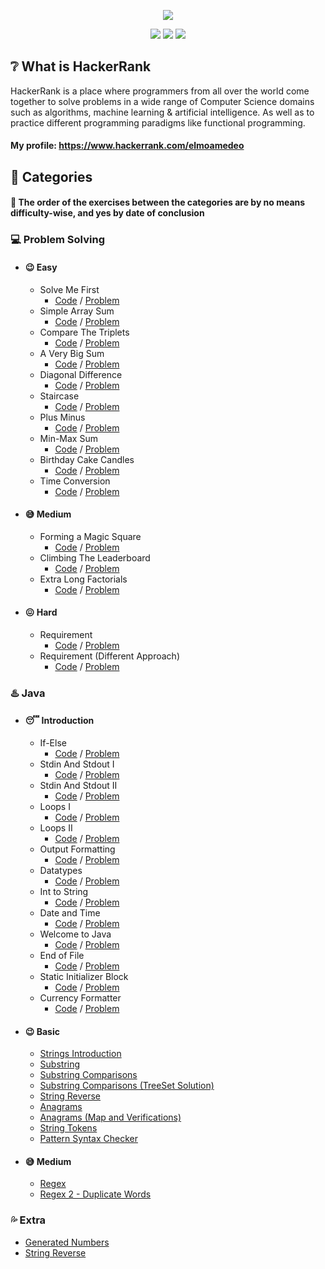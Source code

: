 [CopyrightLicense]:./license.md
<p align="center">
	<img src="https://cloud.githubusercontent.com/assets/19765741/25342064/d17a563c-28d8-11e7-83fc-763d4ab4820a.jpg" >
</p>
<p align="center">
	<img src="https://img.shields.io/badge/Problems%20Solved-41-brightgreen.svg">
	<img src="https://img.shields.io/badge/Language-Java-orange.svg">
	<img src="https://img.shields.io/badge/Latest%20Update-04/03/2021-blue.svg">
</p>

## :grey_question: What is HackerRank
HackerRank is a place where programmers from all over the world come together to solve problems in a wide range of Computer Science domains such as algorithms, machine learning & artificial intelligence. As well as to practice different programming paradigms like functional programming.

#### My profile: https://www.hackerrank.com/elmoamedeo

## :closed_book: Categories
#### :round_pushpin: The order of the exercises between the categories are by no means difficulty-wise, and yes by date of conclusion

### :computer: Problem Solving

* #### :wink: Easy
  * Solve Me First
    * [Code](https://github.com/elmoamedeo/hackerrank/blob/main/problemsolving/easy/SolveMeFirst.java) / [Problem](https://github.com/elmoamedeo/hackerrank/blob/main/problemsolving/easy/questions/SolveMeFirst.pdf)
  * Simple Array Sum
    * [Code](https://github.com/elmoamedeo/hackerrank/blob/main/problemsolving/easy/SimpleArraySum.java) / [Problem](https://github.com/elmoamedeo/hackerrank/blob/main/problemsolving/easy/questions/SimpleArraySum.pdf)
  * Compare The Triplets
    * [Code](https://github.com/elmoamedeo/hackerrank/blob/main/problemsolving/easy/CompareTheTriplets.java) / [Problem](https://github.com/elmoamedeo/hackerrank/blob/main/problemsolving/easy/questions/CompareTheTriplets.pdf)
  * A Very Big Sum
    * [Code](https://github.com/elmoamedeo/hackerrank/blob/main/problemsolving/easy/AVeryBigSum.java) / [Problem](https://github.com/elmoamedeo/hackerrank/blob/main/problemsolving/easy/questions/AVeryBigSum.pdf)
  * Diagonal Difference
    * [Code](https://github.com/elmoamedeo/hackerrank/blob/main/problemsolving/easy/DiagonalDifference.java) / [Problem](https://github.com/elmoamedeo/hackerrank/blob/main/problemsolving/easy/questions/DiagonalDifference.pdf)
  * Staircase
    * [Code](https://github.com/elmoamedeo/hackerrank/blob/main/problemsolving/easy/Staircase.java) / [Problem](https://github.com/elmoamedeo/hackerrank/blob/main/problemsolving/easy/questions/Staircase.pdf)
  * Plus Minus
    * [Code](https://github.com/elmoamedeo/hackerrank/blob/main/problemsolving/easy/PlusMinus.java) / [Problem](https://github.com/elmoamedeo/hackerrank/blob/main/problemsolving/easy/questions/PlusMinus.pdf)
  * Min-Max Sum
    * [Code](https://github.com/elmoamedeo/hackerrank/blob/main/problemsolving/easy/MiniMaxSum.java) / [Problem](https://github.com/elmoamedeo/hackerrank/blob/main/problemsolving/easy/questions/MiniMaxSum.pdf)
  * Birthday Cake Candles
    * [Code](https://github.com/elmoamedeo/hackerrank/blob/main/problemsolving/easy/BirthdayCakeCandles.java) / [Problem](https://github.com/elmoamedeo/hackerrank/blob/main/problemsolving/easy/questions/BirthdayCakeCandles.pdf)
  * Time Conversion
    * [Code](https://github.com/elmoamedeo/hackerrank/blob/main/problemsolving/easy/TimeConversion.java) / [Problem](https://github.com/elmoamedeo/hackerrank/blob/main/problemsolving/easy/questions/TimeConversion.pdf)

* #### :sweat_smile: Medium
  * Forming a Magic Square
    * [Code](https://github.com/elmoamedeo/hackerrank/blob/main/problemsolving/medium/FormingAMagicSquare.java) / [Problem](https://github.com/elmoamedeo/hackerrank/blob/main/problemsolving/medium/questions/FormingAMagicSquare.pdf)
  * Climbing The Leaderboard
    * [Code](https://github.com/elmoamedeo/hackerrank/blob/main/problemsolving/medium/ClimbingTheLeaderboard.java) / [Problem](https://github.com/elmoamedeo/hackerrank/blob/main/problemsolving/medium/questions/ClimbingTheLeaderboard.pdf)
  * Extra Long Factorials
    * [Code](https://github.com/elmoamedeo/hackerrank/blob/main/problemsolving/medium/ExtraLongFactorials.java) / [Problem](https://github.com/elmoamedeo/hackerrank/blob/main/problemsolving/medium/questions/ExtraLongFactorials.pdf)

* #### :confounded: Hard
  * Requirement
    * [Code](https://github.com/elmoamedeo/hackerrank/blob/main/problemsolving/hard/Requirement.java) / [Problem](https://github.com/elmoamedeo/hackerrank/blob/main/problemsolving/hard/questions/Requirement.pdf)
  * Requirement (Different Approach)
    * [Code](https://github.com/elmoamedeo/hackerrank/blob/main/problemsolving/hard/RequirementDifferentApproach.java) / [Problem](https://github.com/elmoamedeo/hackerrank/blob/main/problemsolving/hard/questions/Requirement.pdf)

### :hotsprings: Java

* #### :sleeping: Introduction
    * If-Else
      * [Code](https://github.com/elmoamedeo/hackerrank/blob/main/java/introduction/IfElse.java) / [Problem](https://github.com/elmoamedeo/hackerrank/blob/main/java/introduction/questions/IfElse.pdf)
    * Stdin And Stdout I
      * [Code](https://github.com/elmoamedeo/hackerrank/blob/main/java/introduction/StdinAndStdoutI.java) / [Problem](https://github.com/elmoamedeo/hackerrank/blob/main/java/introduction/questions/StdinAndStdoutI.pdf)
    * Stdin And Stdout II
      * [Code](https://github.com/elmoamedeo/hackerrank/blob/main/java/introduction/StdinAndStdoutII.java) / [Problem](https://github.com/elmoamedeo/hackerrank/blob/main/java/introduction/questions/StdinAndStdoutII.pdf)
    * Loops I
      * [Code](https://github.com/elmoamedeo/hackerrank/blob/main/java/introduction/LoopsI.java) / [Problem](https://github.com/elmoamedeo/hackerrank/blob/main/java/introduction/questions/LoopsI.pdf)
    * Loops II
      * [Code](https://github.com/elmoamedeo/hackerrank/blob/main/java/introduction/LoopsII.java) / [Problem](https://github.com/elmoamedeo/hackerrank/blob/main/java/introduction/questions/LoopsII.pdf)
    * Output Formatting
      * [Code](https://github.com/elmoamedeo/hackerrank/blob/main/java/introduction/OutputFormatting.java) / [Problem](https://github.com/elmoamedeo/hackerrank/blob/main/java/introduction/questions/OutputFormatting.pdf)
    * Datatypes
      * [Code](https://github.com/elmoamedeo/hackerrank/blob/main/java/introduction/Datatypes.java) / [Problem](https://github.com/elmoamedeo/hackerrank/blob/main/java/introduction/questions/Datatypes.pdf)
    * Int to String
      * [Code](https://github.com/elmoamedeo/hackerrank/blob/main/java/introduction/IntToString.java) / [Problem](https://github.com/elmoamedeo/hackerrank/blob/main/java/introduction/questions/IntToString.pdf)
    * Date and Time
      * [Code](https://github.com/elmoamedeo/hackerrank/blob/main/java/introduction/DateAndTime.java) / [Problem](https://github.com/elmoamedeo/hackerrank/blob/main/java/introduction/questions/DateAndTime.pdf)
    * Welcome to Java
      * [Code](https://github.com/elmoamedeo/hackerrank/blob/main/java/introduction/WelcomeToJava.java) / [Problem](https://github.com/elmoamedeo/hackerrank/blob/main/java/introduction/questions/WelcomeToJava.pdf)
    * End of File
      * [Code](https://github.com/elmoamedeo/hackerrank/blob/main/java/introduction/EndOfFile.java) / [Problem](https://github.com/elmoamedeo/hackerrank/blob/main/java/introduction/questions/EndOfFile.pdf)
    * Static Initializer Block
      * [Code](https://github.com/elmoamedeo/hackerrank/blob/main/java/introduction/StaticInitializerBlock.java) / [Problem](https://github.com/elmoamedeo/hackerrank/blob/main/java/introduction/questions/StaticInitializerBlock.pdf)
    * Currency Formatter
      * [Code](https://github.com/elmoamedeo/hackerrank/blob/main/java/introduction/CurrencyFormatter.java) / [Problem](https://github.com/elmoamedeo/hackerrank/blob/main/java/introduction/questions/CurrencyFormatter.pdf)

* #### :wink: Basic
    * [Strings Introduction](https://github.com/elmoamedeo/hackerrank/blob/main/java/basic/StringsIntroduction.java)
    * [Substring](https://github.com/elmoamedeo/hackerrank/blob/main/java/basic/Substring.java)
    * [Substring Comparisons](https://github.com/elmoamedeo/hackerrank/blob/main/java/basic/SubstringComparisons.java)
    * [Substring Comparisons (TreeSet Solution)](https://github.com/elmoamedeo/hackerrank/blob/main/java/basic/SubstringComparisonsTreeSet.java)
    * [String Reverse](https://github.com/elmoamedeo/hackerrank/blob/main/java/basic/StringReverse.java)
    * [Anagrams](https://github.com/elmoamedeo/hackerrank/blob/main/java/basic/Anagrams.java)
    * [Anagrams (Map and Verifications)](https://github.com/elmoamedeo/hackerrank/blob/main/java/basic/AnagramsWithMapAndVerifications.java)
    * [String Tokens](https://github.com/elmoamedeo/hackerrank/blob/main/java/basic/StringTokens.java)
    * [Pattern Syntax Checker](https://github.com/elmoamedeo/hackerrank/blob/main/java/basic/PatternSyntaxChecker.java)
  
* #### :sweat_smile: Medium
    * [Regex](https://github.com/elmoamedeo/hackerrank/blob/main/java/medium/Regex.java)
    * [Regex 2 - Duplicate Words](https://github.com/elmoamedeo/hackerrank/blob/main/java/medium/Regex.java)

### :sweat_drops: Extra
* [Generated Numbers](https://github.com/elmoamedeo/hackerrank/blob/main/extra/GeneratedNumbers.java)
* [String Reverse](https://github.com/elmoamedeo/hackerrank/blob/main/extra/StringReverse.java)